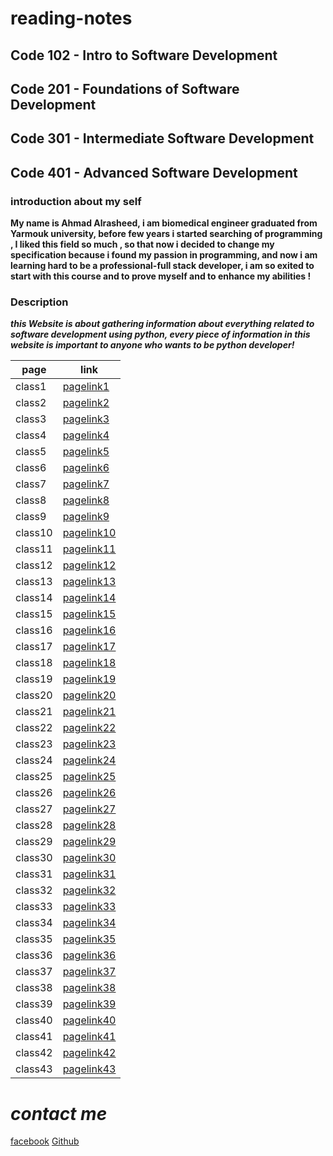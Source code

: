 # reading-notes

## Code 102 - Intro to Software Development
## Code 201 - Foundations of Software Development
## Code 301 - Intermediate Software Development
## Code 401 - Advanced Software Development

### introduction about my self
 **My name is Ahmad Alrasheed, i am biomedical engineer graduated from Yarmouk university, before few years i started searching of programming , I liked this field so much , so that now i decided to change my specification because i found my passion in programming, and now i am learning hard to be a professional-full stack developer, i am so exited to start with this course and to prove myself and to enhance my abilities !**

### Description
***this Website is about gathering information about everything related to software development using python, every piece of information in this website is important to anyone who wants to be python developer!***

| page        | link           |
| ----------- | -----------    |
| class1      | [pagelink1](read01.md)  |
| class2      | [pagelink2](read02.md)  |
| class3      | [pagelink3](read03.md)  |
| class4      | [pagelink4](read04.md)  |
| class5      | [pagelink5](read05.md)  |
| class6      | [pagelink6](read06.md)  |
| class7      | [pagelink7](read07.md)  |
| class8      | [pagelink8](read08.md)  |
| class9      | [pagelink9](read09.md)  |
| class10     | [pagelink10](read10.md) |
| class11     | [pagelink11](read11.md) |
| class12     | [pagelink12](read12.md) |
| class13     | [pagelink13](read13.md) |
| class14     | [pagelink14](read14.md) |
| class15     | [pagelink15](read15.md) |
| class16      | [pagelink16](read16.md)  |
| class17      | [pagelink17](read17.md)  |
| class18      | [pagelink18](read18.md)  |
| class19      | [pagelink19](read19.md)  |
| class20      | [pagelink20](read20.md)  |
| class21      | [pagelink21](read21.md)  |
| class22      | [pagelink22](read22.md)  |
| class23      | [pagelink23]()  |
| class24      | [pagelink24]()  |
| class25     | [pagelink25]() |
| class26     | [pagelink26]() |
| class27     | [pagelink27]() |
| class28     | [pagelink28]() |
| class29     | [pagelink29]() |
| class30     | [pagelink30]() |
| class31      | [pagelink31]()  |
| class32      | [pagelink32]()  |
| class33      | [pagelink33]()  |
| class34      | [pagelink34]()  |
| class35      | [pagelink35]()  |
| class36      | [pagelink36]()  |
| class37      | [pagelink37]()  |
| class38      | [pagelink38]()  |
| class39      | [pagelink39]()  |
| class40     | [pagelink40]() |
| class41     | [pagelink41]() |
| class42     | [pagelink42]() |
| class43     | [pagelink43]() |



# ***contact me***



[facebook](https://www.facebook.com)
[Github](https://github.com/ahmadalrasheed)

